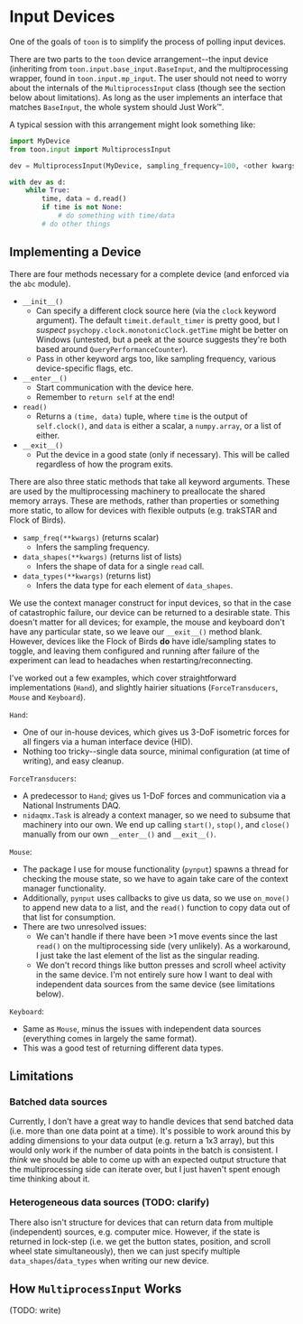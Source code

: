 # Input Devices

One of the goals of `toon` is to simplify the process of polling input devices.

There are two parts to the `toon` device arrangement--the input device (inheriting from `toon.input.base_input.BaseInput`, and the multiprocessing wrapper, found in `toon.input.mp_input`. The user should not need to worry about the internals of the `MultiprocessInput` class (though see the section below about limitations). As long as the user implements an interface that matches `BaseInput`, the whole system should Just Work™.

A typical session with this arrangement might look something like:

```python
import MyDevice
from toon.input import MultiprocessInput

dev = MultiprocessInput(MyDevice, sampling_frequency=100, <other kwargs>)

with dev as d:
    while True:
        time, data = d.read()
        if time is not None:
            # do something with time/data
        # do other things

```


## Implementing a Device

There are four methods necessary for a complete device (and enforced via the `abc` module).

- `__init__()`
  - Can specify a different clock source here (via the `clock` keyword argument). The default `timeit.default_timer` is pretty good, but I *suspect* `psychopy.clock.monotonicClock.getTime` might be better on Windows (untested, but a peek at the source suggests they're both based around `QueryPerformanceCounter`).
  - Pass in other keyword args too, like sampling frequency, various device-specific flags, etc.
- `__enter__()`
  - Start communication with the device here.
  - Remember to `return self` at the end!
- `read()`
  - Returns a `(time, data)` tuple, where `time` is the output of `self.clock()`, and `data` is either a scalar, a `numpy.array`, or a list of either.
- `__exit__()`
  - Put the device in a good state (only if necessary). This will be called regardless of how the program exits.

There are also three static methods that take all keyword arguments. These are used by the multiprocessing machinery to preallocate the shared memory arrays. These are methods, rather than properties or something more static, to allow for devices with flexible outputs (e.g. trakSTAR and Flock of Birds).

- `samp_freq(**kwargs)` (returns scalar)
  - Infers the sampling frequency.
- `data_shapes(**kwargs)` (returns list of lists)
  - Infers the shape of data for a single `read` call.
- `data_types(**kwargs)` (returns list)
  - Infers the data type for each element of `data_shapes`.

We use the context manager construct for input devices, so that in the case of catastrophic failure, our device can be returned to a desirable state. This doesn't matter for all devices; for example, the mouse and keyboard don't have any particular state, so we leave our `__exit__()` method blank. However, devices like the Flock of Birds **do** have idle/sampling states to toggle, and leaving them configured and running after failure of the experiment can lead to headaches when restarting/reconnecting.

I've worked out a few examples, which cover straightforward implementations (`Hand`), and slightly hairier situations (`ForceTransducers`, `Mouse` and `Keyboard`).

`Hand`:
 - One of our in-house devices, which gives us 3-DoF isometric forces for all fingers via a human interface device (HID).
 - Nothing too tricky--single data source, minimal configuration (at time of writing), and easy cleanup.

`ForceTransducers`:
 - A predecessor to `Hand`; gives us 1-DoF forces and communication via a National Instruments DAQ.
 - `nidaqmx.Task` is already a context manager, so we need to subsume that machinery into our own. We end up calling `start()`, `stop()`, and `close()` manually from our own `__enter__()` and `__exit__()`.
 
`Mouse`:
 - The package I use for mouse functionality (`pynput`) spawns a thread for checking the mouse state, so we have to again take care of the context manager functionality.
 - Additionally, `pynput` uses callbacks to give us data, so we use `on_move()` to append new data to a list, and the `read()` function to copy data out of that list for consumption.
 - There are two unresolved issues:
   - We can't handle if there have been >1 move events since the last `read()` on the multiprocessing side (very unlikely). As a workaround, I just take the last element of the list as the singular reading.
   - We don't record things like button presses and scroll wheel activity in the same device. I'm not entirely sure how I want to deal with independent data sources from the same device (see limitations below).

`Keyboard`:
 - Same as `Mouse`, minus the issues with independent data sources (everything comes in largely the same format).
 - This was a good test of returning different data types.





## Limitations

### Batched data sources
Currently, I don't have a great way to handle devices that send batched data (i.e. more than one data point at a time). It's possible to work around this by adding dimensions to your data output (e.g. return a 1x3 array), but this would only work if the number of data points in the batch is consistent. I *think* we should be able to come up with an expected output structure that the multiprocessing side can iterate over, but I just haven't spent enough time thinking about it.

### Heterogeneous data sources (TODO: clarify)
There also isn't structure for devices that can return data from multiple (independent) sources, e.g. computer mice. However, if the state is returned in lock-step (i.e. we get the button states, position, and scroll wheel state simultaneously), then we can just specify multiple `data_shapes`/`data_types` when writing our new device.

## How `MultiprocessInput` Works
(TODO: write)